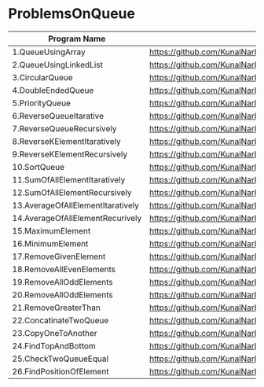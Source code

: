 # ProblemsOnQueue

| Program Name             | Link Of Souce code                                                                   |
| ----------------- | ------------------------------------------------------------------ |
1.QueueUsingArray   |https://github.com/KunalNarkhedePatil/LogicBuilding/blob/main/Queue/QueueUsingArray.cpp
2.QueueUsingLinkedList   |https://github.com/KunalNarkhedePatil/LogicBuilding/blob/main/Queue/QueueUsingLinkedList.cpp
3.CircularQueue   |https://github.com/KunalNarkhedePatil/LogicBuilding/blob/main/Queue/CircularQueue.cpp
4.DoubleEndedQueue   |https://github.com/KunalNarkhedePatil/LogicBuilding/blob/main/Queue/DoubleEndedQueue.cpp
5.PriorityQueue   |https://github.com/KunalNarkhedePatil/LogicBuilding/blob/main/Queue/PriorityQueue.cpp
6.ReverseQueueItarative   |https://github.com/KunalNarkhedePatil/LogicBuilding/blob/main/Queue/ReverseQueueItarative.cpp
7.ReverseQueueRecursively   |https://github.com/KunalNarkhedePatil/LogicBuilding/blob/main/Queue/ReverseQueueRecursively.cpp
8.ReverseKElementItaratively   |https://github.com/KunalNarkhedePatil/LogicBuilding/blob/main/Queue/ReverseKElementItaratively.cpp
9.ReverseKElementRecursively   |https://github.com/KunalNarkhedePatil/LogicBuilding/blob/main/Queue/ReverseKElementRecursively.cpp
10.SortQueue   |https://github.com/KunalNarkhedePatil/LogicBuilding/blob/main/Queue/SortQueue.cpp
11.SumOfAllElementItaratively   |https://github.com/KunalNarkhedePatil/LogicBuilding/blob/main/Queue/SumOfAllElementItaratively.cpp
12.SumOfAllElementRecursively   |https://github.com/KunalNarkhedePatil/LogicBuilding/blob/main/Queue/SumOfAllElementRecursively.cpp
13.AverageOfAllElementItaratively   |https://github.com/KunalNarkhedePatil/LogicBuilding/tree/main/FundamentalProblems
14.AverageOfAllElementRecurively   |https://github.com/KunalNarkhedePatil/LogicBuilding/tree/main/FundamentalProblems
15.MaximumElement   |https://github.com/KunalNarkhedePatil/LogicBuilding/blob/main/Queue/MaximumElement.cpp
16.MinimumElement   |https://github.com/KunalNarkhedePatil/LogicBuilding/blob/main/Queue/MinimumElement.cpp
17.RemoveGivenElement   |https://github.com/KunalNarkhedePatil/LogicBuilding/blob/main/Queue/RemoveGivenElement.cpp
18.RemoveAllEvenElements   |https://github.com/KunalNarkhedePatil/LogicBuilding/blob/main/Queue/RemoveAllEvenElements.cpp
19.RemoveAllOddElements   |https://github.com/KunalNarkhedePatil/LogicBuilding/blob/main/Queue/RemoveAllOddElements.cpp
20.RemoveAllOddElements   |https://github.com/KunalNarkhedePatil/LogicBuilding/blob/main/Queue/RemoveAllOddElements.cpp
21.RemoveGreaterThan   |https://github.com/KunalNarkhedePatil/LogicBuilding/blob/main/Queue/RemoveGreaterThan.cpp
22.ConcatinateTwoQueue   |https://github.com/KunalNarkhedePatil/LogicBuilding/blob/main/Queue/ConcatinateTwoQueue.cpp
23.CopyOneToAnother   |https://github.com/KunalNarkhedePatil/LogicBuilding/blob/main/Queue/CopyOneToAnother.cpp
24.FindTopAndBottom   |https://github.com/KunalNarkhedePatil/LogicBuilding/blob/main/Queue/FindTopAndBottom.cpp
25.CheckTwoQueueEqual   |https://github.com/KunalNarkhedePatil/LogicBuilding/blob/main/Queue/CheckTwoQueueEqual.cpp
26.FindPositionOfElement   |https://github.com/KunalNarkhedePatil/LogicBuilding/blob/main/Queue/FindPositionOfElement.cpp